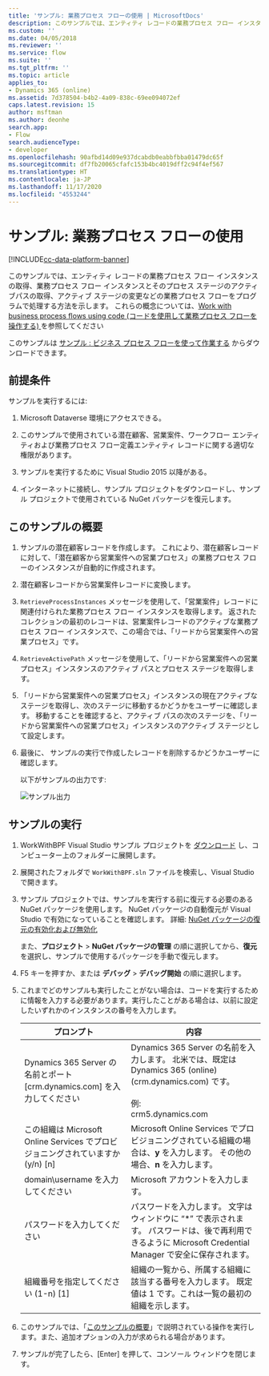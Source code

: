 ```yaml
---
title: 'サンプル: 業務プロセス フローの使用 | MicrosoftDocs'
description: このサンプルでは、エンティティ レコードの業務プロセス フロー インスタンスの取得、業務プロセス フロー インスタンスとそのプロセス ステージのアクティブパスの取得、アクティブ ステージの変更などの業務プロセス フローをプログラムで処理する方法を示します。
ms.custom: ''
ms.date: 04/05/2018
ms.reviewer: ''
ms.service: flow
ms.suite: ''
ms.tgt_pltfrm: ''
ms.topic: article
applies_to:
- Dynamics 365 (online)
ms.assetid: 7d378504-b4b2-4a09-838c-69ee094072ef
caps.latest.revision: 15
author: msftman
ms.author: deonhe
search.app:
- Flow
search.audienceType:
- developer
ms.openlocfilehash: 90afbd14d09e937dcabdb0eabbfbba01479dc65f
ms.sourcegitcommit: df7fb20065cfafc153b4bc4019dff2c94f4ef567
ms.translationtype: HT
ms.contentlocale: ja-JP
ms.lasthandoff: 11/17/2020
ms.locfileid: "4553244"
---
```

# <a name="sample-work-with-business-process-flows"></a>サンプル: 業務プロセス フローの使用

[!INCLUDE[cc-data-platform-banner](../includes/cc-data-platform-banner.md)]

このサンプルでは、エンティティ レコードの業務プロセス フロー インスタンスの取得、業務プロセス フロー インスタンスとそのプロセス ステージのアクティブパスの取得、アクティブ ステージの変更などの業務プロセス フローをプログラムで処理する方法を示します。 これらの概念については、[Work with business process flows using code (コードを使用して業務プロセス フローを操作する) ](business-process-flows-code.md)を参照してください  

 このサンプルは [サンプル : ビジネス プロセス フローを使って作業する](https://go.microsoft.com/fwlink/p/?LinkId=846108) からダウンロードできます。  

<a name="BKMK_Prerequisites"></a>   
## <a name="prerequisites"></a>前提条件  
 サンプルを実行するには:  

1. Microsoft Dataverse 環境にアクセスできる。  

2. このサンプルで使用されている潜在顧客、営業案件、ワークフロー エンティティおよび業務プロセス フロー定義エンティティ レコードに関する適切な権限があります。  

3. サンプルを実行するために Visual Studio 2015 以降がある。  

4. インターネットに接続し、サンプル プロジェクトをダウンロードし、サンプル プロジェクトで使用されている NuGet パッケージを復元します。  

<a name="BKMK_WhatThisSampleDoes"></a>   
## <a name="what-this-sample-does"></a>このサンプルの概要  

1.  サンプルの潜在顧客レコードを作成します。 これにより、潜在顧客レコードに対して、「潜在顧客から営業案件への営業プロセス」の業務プロセス フローのインスタンスが自動的に作成されます。  

2.  潜在顧客レコードから営業案件レコードに変換します。  


4.  `RetrieveProcessInstances` メッセージを使用して、「営業案件」レコードに関連付けられた業務プロセス フロー インスタンスを取得します。 返されたコレクションの最初のレコードは、営業案件レコードのアクティブな業務プロセス フロー インスタンスで、この場合では、「リードから営業案件への営業プロセス」です。  

5.  `RetrieveActivePath` メッセージを使用して、「リードから営業案件への営業プロセス」インスタンスのアクティブ パスとプロセス ステージを取得します。  

6.  「リードから営業案件への営業プロセス」インスタンスの現在アクティブなステージを取得し、次のステージに移動するかどうかをユーザーに確認します。 移動することを確認すると、アクティブ パスの次のステージを、「リードから営業案件への営業プロセス」インスタンスのアクティブ ステージとして設定します。  

7.  最後に、 サンプルの実行で作成したレコードを削除するかどうかユーザーに確認します。  

     以下がサンプルの出力です:  

    ![サンプル出力](media/work-with-bpf-sample-output.png "サンプル出力")  

<a name="BKMK_runSample"></a>   
## <a name="run-the-sample"></a>サンプルの実行  

1. WorkWithBPF Visual Studio サンプル プロジェクトを [ダウンロード](https://go.microsoft.com/fwlink/p/?LinkId=846108) し、コンピューター上のフォルダーに展開します。  

2. 展開されたフォルダで `WorkWithBPF.sln` ファイルを検索し、Visual Studio で開きます。  

3. サンプル プロジェクトでは、サンプルを実行する前に復元する必要のある NuGet パッケージを使用します。 NuGet パッケージの自動復元が Visual Studio で有効になっていることを確認します。 詳細: [NuGet パッケージの復元の有効化および無効化](https://go.microsoft.com/fwlink/?linkid=846106)  

    また、**プロジェクト** > **NuGet パッケージの管理** の順に選択してから、**復元** を選択し、サンプルで使用するパッケージを手動で復元します。  

4. F5 キーを押すか、または **デバッグ** > **デバッグ開始** の順に選択します。  

5. これまでどのサンプルも実行したことがない場合は、コードを実行するために情報を入力する必要があります。実行したことがある場合は、以前に設定したいずれかのインスタンスの番号を入力します。  


   |                                 プロンプト                                  |                                                                                             内容                                                                                             |
   |-------------------------------------------------------------------------|-----------------------------------------------------------------------------------------------------------------------------------------------------------------------------------------------------|
   |      Dynamics 365 Server の名前とポート [crm.dynamics.com] を入力してください       | Dynamics 365 Server の名前を入力します。 北米では、既定は Dynamics 365 (online)  (crm.dynamics.com) です。<br /><br /> 例:  <br />crm5.dynamics.com |
   | この組織は Microsoft Online Services でプロビジョニングされていますか (y/n) [n] |                                                 Microsoft Online Services でプロビジョニングされている組織の場合は、**y** を入力します。 その他の場合、**n** を入力します。                                                  |
   |                          domain\username を入力してください                          |                                                                                    Microsoft アカウントを入力します。                                                                                     |
   |                             パスワードを入力してください                              |                      パスワードを入力します。 文字はウィンドウに “\*” で表示されます。 パスワードは、後で再利用できるように Microsoft Credential Manager で安全に保存されます。                       |
   |                組織番号を指定してください (1-n) [1]                 |                      組織の一覧から、所属する組織に該当する番号を入力します。 既定値は 1 です。これは一覧の最初の組織を示します。                       |


6. このサンプルでは、「[このサンプルの概要](#what-this-sample-does)」で説明されている操作を実行します。また、追加オプションの入力が求められる場合があります。  

7. サンプルが完了したら、[Enter] を押して、コンソール ウィンドウを閉じます。  

